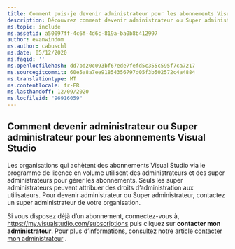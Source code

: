 ```yaml
---
title: Comment puis-je devenir administrateur pour les abonnements Visual Studio ?
description: Découvrez comment devenir administrateur ou Super administrateur des abonnements Visual Studio
ms.topic: include
ms.assetid: a50097ff-4c6f-4d6c-819a-ba0b8b412997
author: evanwindom
ms.author: cabuschl
ms.date: 05/12/2020
ms.faqid: ''
ms.openlocfilehash: dd7bd20c093bf67ede7fefd5c355c595f7ca7217
ms.sourcegitcommit: 60e5a8a7ee91854356797d05f3b502572c4a4884
ms.translationtype: MT
ms.contentlocale: fr-FR
ms.lasthandoff: 12/09/2020
ms.locfileid: "96916059"
---
```

## <a name="how-to-become-an-administrator-or-super-admin-for-visual-studio-subscriptions"></a>Comment devenir administrateur ou Super administrateur pour les abonnements Visual Studio

Les organisations qui achètent des abonnements Visual Studio via le programme de licence en volume utilisent des administrateurs et des super administrateurs pour gérer les abonnements.  Seuls les super administrateurs peuvent attribuer des droits d’administration aux utilisateurs.  Pour devenir administrateur ou Super administrateur, contactez un super administrateur de votre organisation.  

Si vous disposez déjà d’un abonnement, connectez-vous à, https://my.visualstudio.com/subscriptions puis cliquez sur **contacter mon administrateur**.  Pour plus d’informations, consultez notre article [contacter mon administrateur](https://docs.microsoft.com/visualstudio/subscriptions/contact-my-admin) .
